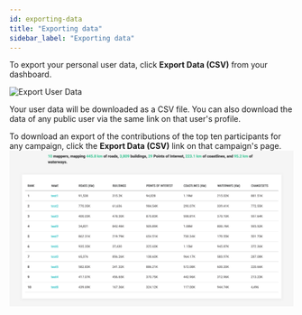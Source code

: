```yaml
---
id: exporting-data
title: "Exporting data"
sidebar_label: "Exporting data"
---
```


To export your personal user data, click **Export Data (CSV)** from your dashboard.

![Export User Data](assets/img/export-user-data.png)

Your user data will be downloaded as a CSV file. You can also download the data of any public user via the same link on that user's profile.

To download an export of the contributions of the top ten participants for any campaign, click the **Export Data (CSV)** link on that campaign's page.
![User Table](assets/img/campaign-table.png)
